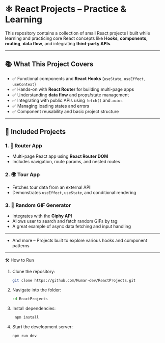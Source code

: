 # ⚛️ React Projects – Practice & Learning

This repository contains a collection of small React projects I built while learning and practicing core React concepts like **Hooks**, **components**, **routing**, **data flow**, and integrating **third-party APIs**.

---

## 📚 What This Project Covers

- ✅ Functional components and **React Hooks** (`useState`, `useEffect`, `useContext`)
- ✅ Hands-on with **React Router** for building multi-page apps
- ✅ Understanding **data flow** and props/state management
- ✅ Integrating with public APIs using `fetch()` and `axios`
- ✅ Managing loading states and errors
- ✅ Component reusability and basic project structure

---

## 🚀 Included Projects

### 1. 📱 Router App
- Multi-page React app using **React Router DOM**
- Includes navigation, route params, and nested routes

### 2. 🌍 Tour App
- Fetches tour data from an external API
- Demonstrates `useEffect`, `useState`, and conditional rendering

### 3. 🎲 Random GIF Generator
- Integrates with the **Giphy API**
- Allows user to search and fetch random GIFs by tag
- A great example of async data fetching and input handling

---

- And more – Projects built to explore various hooks and component patterns

---

🛠️ How to Run

1. Clone the repository:
   ```bash
   git clone https://github.com/Mumar-dev/ReactProjects.git
2. Navigate into the folder:
    ```bash
    cd ReactProjects

3. Install dependencies:
   ```bash
    npm install
   
4. Start the development server:
    ```bash
    npm run dev

    
